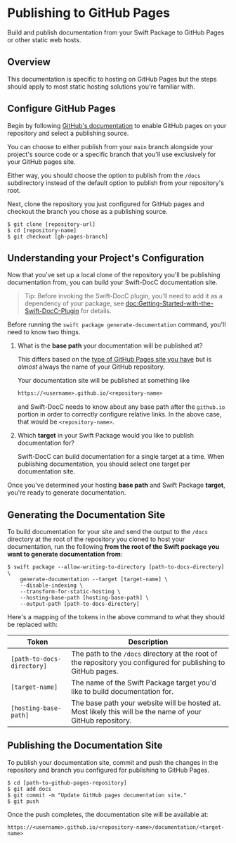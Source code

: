 # Publishing to GitHub Pages

Build and publish documentation from your Swift Package to GitHub Pages or other static
web hosts.

## Overview

This documentation is specific to hosting on GitHub Pages but the steps
should apply to most static hosting solutions you're familiar with.

## Configure GitHub Pages

Begin by following 
[GitHub's documentation](https://docs.github.com/pages/getting-started-with-github-pages/configuring-a-publishing-source-for-your-github-pages-site#choosing-a-publishing-source)
to enable GitHub pages on your repository and select a publishing source.

You can choose to either publish from your `main` branch alongside your project's source code
or a specific branch that you'll use exclusively for your GitHub pages site. 

Either way, you should choose the option to publish from the `/docs`
subdirectory instead of the default option to publish from your repository's root.

Next, clone the repository you just configured for GitHub pages and checkout
the branch you chose as a publishing source.

    $ git clone [repository-url]
    $ cd [repository-name]
    $ git checkout [gh-pages-branch]

## Understanding your Project's Configuration

Now that you've set up a local clone of the repository you'll be publishing documentation from,
you can build your Swift-DocC documentation site.

> Tip: Before invoking the Swift-DocC plugin, you'll need to add it as a dependency of your package,
>      see <doc:Getting-Started-with-the-Swift-DocC-Plugin> for details.

Before running the `swift package generate-documentation` command, you'll need to know two things.

1. What is the **base path** your documentation will be published at?
   
    This differs based on the 
    [type of GitHub Pages site you have](https://docs.github.com/pages/getting-started-with-github-pages/about-github-pages#types-of-github-pages-sites) 
    but is _almost_ always the name of your GitHub repository. 

    Your documentation site will be published at something like

    ```txt
    https://<username>.github.io/<repository-name>
    ```

    and Swift-DocC needs to know about any base path after the `github.io` portion in order
    to correctly configure relative links. In the above case, that would be `<repository-name>`.

2. Which **target** in your Swift Package would you like to publish documentation for?

    Swift-DocC can build documentation for a single target at a time. When publishing documentation,
    you should select one target per documentation site.

Once you've determined your hosting **base path** and Swift Package **target**, you're ready to
generate documentation.

## Generating the Documentation Site

To build documentation for your site and send the output to the `/docs` directory at the root
of the repository you cloned to host your documentation, run the following **from the root
of the Swift package you want to generate documentation from**:

    $ swift package --allow-writing-to-directory [path-to-docs-directory] \
        generate-documentation --target [target-name] \
        --disable-indexing \
        --transform-for-static-hosting \
        --hosting-base-path [hosting-base-path] \
        --output-path [path-to-docs-directory]

Here's a mapping of the tokens in the above command to what they should be replaced with:

| Token                      | Description                                                                                                    |
|----------------------------|----------------------------------------------------------------------------------------------------------------|
| `[path-to-docs-directory]` | The path to the `/docs` directory at the root of the repository you configured for publishing to GitHub pages. |
| `[target-name]`            | The name of the Swift Package target you'd like to build documentation for.                                    |
| `[hosting-base-path]`      | The base path your website will be hosted at. Most likely this will be the name of your GitHub repository.     |


## Publishing the Documentation Site

To publish your documentation site, commit and push the changes in the repository and
branch you configured for publishing to GitHub Pages.

    $ cd [path-to-github-pages-repository]
    $ git add docs
    $ git commit -m "Update GitHub pages documentation site."
    $ git push

Once the push completes, the documentation site will be available at:

    https://<username>.github.io/<repository-name>/documentation/<target-name>

<!-- Copyright (c) 2022 Apple Inc and the Swift Project authors. All Rights Reserved. -->
